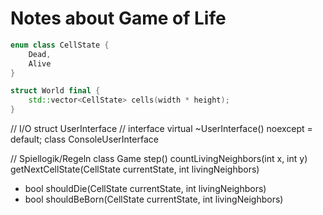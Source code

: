 # Notes about Game of Life

```cpp
enum class CellState {
	Dead,
	Alive
}

struct World final {
	std::vector<CellState> cells(width * height);
}
```

// I/O
struct UserInterface // interface
 virtual ~UserInterface() noexcept = default;
class ConsoleUserInterface

// Spiellogik/Regeln
class Game
step()
countLivingNeighbors(int x, int y)
getNextCellState(CellState currentState, int livingNeighbors)
 - bool shouldDie(CellState currentState, int livingNeighbors)
 - bool shouldBeBorn(CellState currentState, int livingNeighbors)
